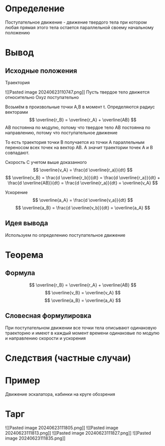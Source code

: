 # Определение
Поступательное движение - движение твердого тела при котором любая прямая этого тела остается параллельной своему начальному положению 

# Вывод
## Исходные положения
Траектория 

![[Pasted image 20240623110747.png]]
Пусть твердое тело движется относительно Oxyz поступательно

Возьмём в произвольные точки A,B в момент t. Определяются радиус векторами  
$$
\overline{r_B} = \overline{r_A} + \overline{AB}
$$
AB постоянна по модулю, потому что твердое тело 
AB постоянна по направлению, потому что поступательное движение 

То есть траектория точки В получается из точки A параллельным переносом всех точек на вектор AB. А значит траектории точек A и B совпадают.

Скорость 
С учетом выше доказанного
$$
\overline{v_A} = \frac{d \overline{r_a}}{dt}
$$
$$
\overline{v_B} = \frac{d \overline{r_b}}{dt} = \frac{d \overline{r_a}}{dt} + \frac{d \overline{AB}}{dt} = \frac{d \overline{r_a}}{dt} = \overline{v_A}
$$

Ускорение
$$
\overline{a_A} = \frac{d \overline{v_a}}{dt}
$$
$$
\overline{a_B} = \frac{d \overline{v_b}}{dt} = \overline{a_A}
$$
## Идея вывода

Используем по определению поступательное движение 
# Теорема
## Формула
$$
\overline{r_B} = \overline{r_A} + \overline{AB}
$$
$$
\overline{v_B} = \overline{v_A}
$$
$$
\overline{a_B} = \overline{a_A}
$$

## Словесная формулировка 
При поступательном движении все точки тела описывают одинаковую траекторию и имеют в каждый момент времени одинаковые по модулю и направлению скорости и ускорения

# Следствия (частные случаи)


# Пример
Движение эскалатора, кабинки на круге обозрения 

# Тарг
![[Pasted image 20240623111805.png]]
![[Pasted image 20240623111813.png]]
![[Pasted image 20240623111827.png]]
![[Pasted image 20240623111835.png]]
